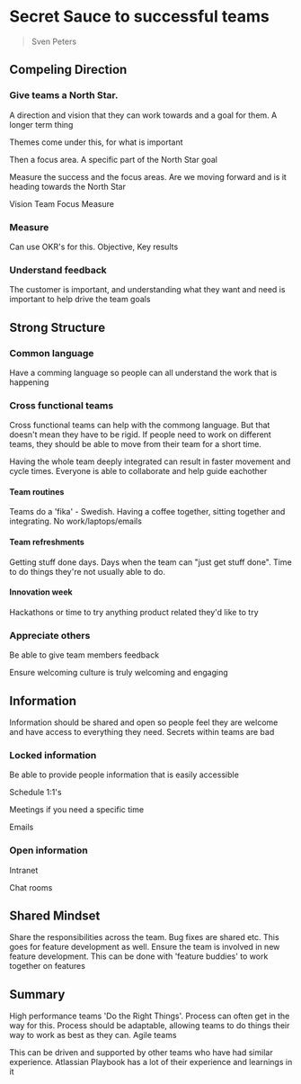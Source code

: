 # Secret Sauce to successful teams
>Sven Peters

## Compeling Direction
### Give teams a North Star. 
A direction and vision that they can work towards and a goal for them. A longer term thing

Themes come under this, for what is important

Then a focus area. A specific part of the North Star goal

Measure the success and the focus areas. Are we moving forward and is it heading towards the North Star

Vision
Team
Focus
Measure

### Measure
Can use OKR's for this.
Objective, Key results

### Understand feedback
The customer is important, and understanding what they want and need is important to help drive the team goals

## Strong Structure
### Common language
Have a comming language so people can all understand the work that is happening

### Cross functional teams
Cross functional teams can help with the commong language. But that doesn't mean they have to be rigid. If people need to work on different teams, they should be able to move from their team for a short time.

Having the whole team deeply integrated can result in faster movement and cycle times. Everyone is able to collaborate and help guide eachother 

#### Team routines
Teams do a 'fika' - Swedish. Having a coffee together, sitting together and integrating. No work/laptops/emails

#### Team refreshments
Getting stuff done days. Days when the team can "just get stuff done". Time to do things they're not usually able to do.

#### Innovation week
Hackathons or time to try anything product related they'd like to try

### Appreciate others
Be able to give team members feedback

Ensure welcoming culture is truly welcoming and engaging


## Information
Information should be shared and open so people feel they are welcome and have access to everything they need. Secrets within teams are bad
### Locked information
Be able to provide people information that is easily accessible

Schedule 1:1's

Meetings if you need a specific time

Emails

### Open information
Intranet

Chat rooms

## Shared Mindset
Share the responsibilities across the team. Bug fixes are shared etc. This goes for feature development as well. Ensure the team is involved in new feature development. This can be done with 'feature buddies' to work together on features

## Summary
High performance teams 'Do the Right Things'. Process can often get in the way for this. Process should be adaptable, allowing teams to do things their way to work as best as they can. Agile teams

This can be driven and supported by other teams who have had similar experience. Atlassian Playbook has a lot of their experience and learnings in it